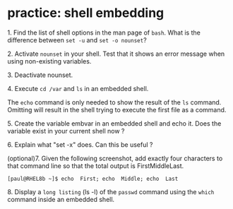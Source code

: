 # practice: shell embedding

1\. Find the list of shell options in the man page of `bash`. What is
the difference between `set -u` and `set -o nounset`?

2\. Activate `nounset` in your shell. Test that it shows an error
message when using non-existing variables.

3\. Deactivate nounset.

4\. Execute `cd /var` and `ls` in an embedded shell.

The `echo` command is only needed to show the result of the `ls`
command. Omitting will result in the shell trying to execute the first
file as a command.

5\. Create the variable embvar in an embedded shell and echo it. Does
the variable exist in your current shell now ?

6\. Explain what \"set -x\" does. Can this be useful ?

(optional)7. Given the following screenshot, add exactly four characters
to that command line so that the total output is FirstMiddleLast.

    [paul@RHEL8b ~]$ echo  First; echo  Middle; echo  Last

8\. Display a `long listing` (ls -l) of the `passwd` command using the
`which` command inside an embedded shell.
